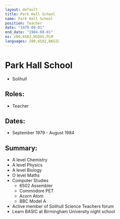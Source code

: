 ```yaml
---
layout: default
title: Park Hall School
name: Park Hall School
position: Teacher
date: "1979-09-01"
end_date: "1984-08-01"
os: z80,6502,MSDOS,PLM
languages: Z80,6502,BASIC
---
```

# Park Hall School
- Solihull

## Roles:
- Teacher

## Dates: 		
- September 1979 - August 1984

## Summary:
- 	A level Chemistry 
- 	A level Physics 
- 	A level Biology 
- 	O level Maths 
- 	Computer Studies 
	-	6502 Assembler
	-	Commodore PET
	-	Acorn Atom
	-	BBC Model A
-	Active member of Solihull Science Teachers forum
-	Learn BASIC at Birmingham University night school
